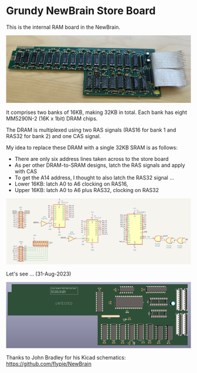 # Grundy NewBrain Store Board

This is the internal RAM board in the NewBrain.<br>

![Original Store Board](DRAM_Store_Board.jpg)

It comprises two banks of 16KB, making 32KB in total.  Each bank has eight MM5290N-2 (16K x 1bit) DRAM chips.<br>

The DRAM is multiplexed using two RAS signals (RAS16 for bank 1 and RAS32 for bank 2) and one CAS signal.<br>

My idea to replace these DRAM with a single 32KB SRAM is as follows:<br>
- There are only six address lines taken across to the store board<br>
- As per other DRAM-to-SRAM designs, latch the RAS signals and apply with CAS<br>
- To get the A14 address, I thought to also latch the RAS32 signal ... <br>
- Lower 16KB: latch A0 to A6 clocking on RAS16,<br>
- Upper 16KB: latch A0 to A6 plus RAS32, clocking on RAS32<br>

![SRAM Store Board](SRAM_Store_Board_schematic.png)

Let's see ... (31-Aug-2023)<br>

![SRAM Store Board PCB](SRAM_Store_Board_untested.png)

Thanks to John Bradley for his Kicad schematics:<br>
https://github.com/flypie/NewBrain<br>

